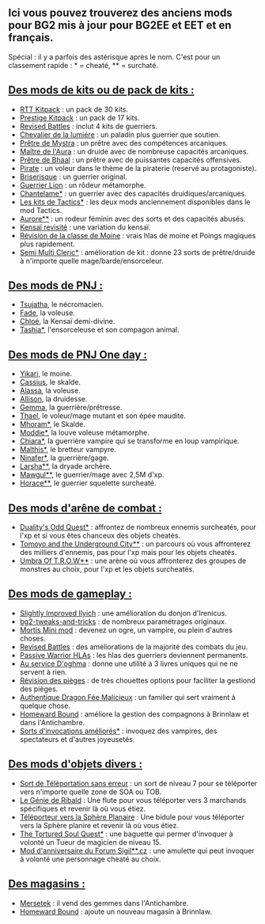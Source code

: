 ## 
## Ici vous pouvez trouverez des anciens mods pour BG2 mis à jour pour BG2EE et EET et en français.
Spécial : il y a parfois des astérisque après le nom. C'est pour un classement rapide : * = cheaté, ** = surchaté.

## <ins>Des mods de kits ou de pack de kits :</ins>
- <a href=https://github.com/Plutonium-X/KIT_RTT>RTT Kitpack</a> : un pack de 30 kits.
- <a href=https://github.com/Plutonium-X/KIT_Prestige>Prestige Kitpack</a> : un pack de 17 kits.
- <a href=https://github.com/Plutonium-X/FIGHT_Battles>Revised Battles</a> : inclut 4 kits de guerriers.
- <a href=https://github.com/Plutonium-X/KIT_Lumiere>Chevalier de la lumiére</a> : un paladin plus guerrier que soutien.
- <a href=https://github.com/Plutonium-X/KIT_Mystra>Prêtre de Mystra</a> : un prêtre avec des compétences arcaniques.
- <a href=https://github.com/Plutonium-X/KIT_Auramaster>Maître de l'Aura</a> : un druide avec de nombreuse capacités arcaniques.
- <a href=https://github.com/Plutonium-X/KIT_Bhaal>Prêtre de Bhaal</a> : un prêtre avec de puissantes capacités offensives.
- <a href=https://github.com/Plutonium-X/KIT_Pirate>Pirate</a> : un voleur dans le thème de la piraterie (reservé au protagoniste).
- <a href=https://github.com/Plutonium-X/KIT_Riskbreaker>Briserisque</a> : un guerrier original.
- <a href=https://github.com/Plutonium-X/KIT_Lion>Guerrier Lion</a> : un rôdeur métamorphe.
- <a href=https://github.com/Plutonium-X/KIT_Chantelame>Chantelame*</a> : un guerrier avec des capacités druidiques/arcaniques.
- <a href=https://github.com/Plutonium-X/KIT_Tactics_kits>Les kits de Tactics*</a> : les deux mods anciennement disponibles dans le mod Tactics.
- <a href=https://github.com/Plutonium-X/KIT_Aurore>Aurore**</a> : un rodeur féminin avec des sorts et des capacités abusés.
- <a href=https://github.com/Plutonium-X/KIT_Kensaï_rev>Kensaï revisité</a> : une variation du kensaï.
- <a href=https://github.com/Plutonium-X/KIT_Moine_Rev>Révision de la classe de Moine</a> : vrais hlas de moine et Poings magiques plus rapidement.
- <a href=https://github.com/Plutonium-X/FIGHT_KIT_Semi_Multi>Semi Multi Cleric*</a> : amélioration de kit : donne 23 sorts de prêtre/druide à n'importe quelle mage/barde/ensorceleur.

## <ins>Des mods de PNJ :	</ins>
- <a href=https://github.com/Plutonium-X/NPC_Tsujatha>Tsujatha</a>, le nécromacien.
- <a href=https://github.com/Plutonium-X/NPC_Fade>Fade</a>, la voleuse.
- <a href=https://github.com/Plutonium-X/NPC_Chloé>Chloé</a>, la Kensaï demi-divine.
- <a href=https://github.com/Plutonium-X/NPC_Tashia>Tashia*</a>, l'ensorceleuse et son compagon animal.

## <ins>Des mods de PNJ One day : </ins> 
- <a href=https://github.com/Plutonium-X/1D_NPC_Yikari>Yikari</a>, le moine.
- <a href=https://github.com/Plutonium-X/1D_NPC_Cassius>Cassius</a>, le skalde.
- <a href=https://github.com/Plutonium-X/1D_NPC_Alassa>Alassa</a>, la voleuse.
- <a href=https://github.com/Plutonium-X/1D_NPC_Allison>Allison</a>, la druidesse.
- <a href=https://github.com/Plutonium-X/1D_NPC_Gemma>Gemma</a>, la guerrière/prêtresse.
- <a href=https://github.com/Plutonium-X/1D_NPC_Thael>Thael</a>, le voleur/mage mutant et son épée maudite.
- <a href=https://github.com/Plutonium-X/1D_NPC_Mhoram>Mhoram*</a>, le Skalde.
- <a href=https://github.com/Plutonium-X/1D_NPC_Moddie>Moddie*</a>, la louve voleuse métamorphe.
- <a href=https://github.com/Plutonium-X/1D_NPC_Chiara>Chiara*</a>, la guerrière vampire qui se transforme en loup vampirique.
- <a href=https://github.com/Plutonium-X/1D_NPC_Malthis>Malthis*</a>, le bretteur vampyre.
- <a href=https://github.com/Plutonium-X/1D_NPC_Ninafer>Ninafer*</a>, la guerrière/gage.
- <a href=https://github.com/Plutonium-X/1D_NPC_Chiara>Larsha**</a>, la dryade archère.
- <a href=https://github.com/Plutonium-X/1D_NPC_Mawgul>Mawgul**</a>, le guerrier/mage avec 2,5M d'xp.
- <a href=https://github.com/Plutonium-X/1D_NPC_Horace>Horace**</a>, le guerrier squelette surcheaté.

## <ins>Des mods d'arêne de combat :</ins>
- <a href=https:https://github.com/Plutonium-X/FORK_Duality_Odd_Quest/tree/master>Duality's Odd Quest*</a> : affrontez de nombreux ennemis surcheatés, pour l'xp et si vous êtes chanceux des objets cheatés.
- <a href=https:https://github.com/Plutonium-X/FIGHT_Tomoyo>Tomoyo and the Underground City**</a> : un parcours où vous affronterez des milliers d'ennemis, pas pour l'xp mais pour les objets cheatés.
- <a href=https:https://github.com/Plutonium-X/FIGHT_Umbra_Of_T.R.O.W>Umbra Of T.R.O.W**</a> : une arène où vous affronterez des groupes de monstres au choix, pour l'xp et les objets surcheatés.

## <ins>Des mods de gameplay :	</ins>
- <a href=https:https://github.com/Plutonium-X/FIGHT_Light_Ilyich>Slightly Improved Ilyich</a> : une amélioration du donjon d'Irenicus.
- <a href=https:https://github.com/Plutonium-X/FORK_bg2-tweaks-and-tricks>bg2-tweaks-and-tricks</a> : de nombreux paramétrages originaux.
- <a href=https:https://github.com/Plutonium-X/MISC_Mortis>Mortis Mini mod</a> : devenez un ogre, un vampire, ou plein d'autres choses.
- <a href=https:https://github.com/Plutonium-X/FIGHT_Battles>Revised Battles</a> : des améliorations de la majorité des combats du jeu.
- <a href=https:https://github.com/Plutonium-X/SORTS_Summons>Passive Warrior HLAs</a> : les hlas des guerriers deviennent permanents.
- <a href=https:https://github.com/Plutonium-X/Quete_Oghma>Au service D'oghma</a> : donne une utilité à 3 livres uniques qui ne ne servent à rien.
- <a href=https:https://github.com/Plutonium-X/MISC_Traps>Révision des pièges</a> : de très chouettes options pour faciliter la gestiond des pièges.
- <a href=https:https://github.com/Plutonium-X/MISC_Fairy>Authentique Dragon Fée Malicieux</a> : un familier qui sert vraiment à quelque chose.
- <a href=https:https://github.com/Plutonium-X/MISC_Homeward>Homeward Bound</a> : améliore la gestion des compagnons à Brinnlaw et dans l'Antichambre.
- <a href=https:https://github.com/Plutonium-X/SORTS_Summons>Sorts d'invocations améliorés*</a> : invoquez des vampires, des spectateurs et d'autres joyeusetés.

## <ins>Des mods d'objets divers : </ins>
- <a href=https:https://github.com/Plutonium-X/SORT_Teleport>Sort de Téléportation sans erreur</a> : un sort de niveau 7 pour se téléporter vers n'importe quelle zone de SOA ou TOB.
- <a href=https:https://github.com/Plutonium-X/MISC_Genie>Le Génie de Ribald</a> : Une flute pour vous téléporter vers 3 marchands spécifiques et revenir là où vous étiez.
- <a href=https:https://github.com/Plutonium-X/MISC_Planar-teleport>Téléporteur vers la Sphère Planaire</a> : Une bidule pour vous téléporter vers la Sphère planire et revenir là où vous étiez.
- <a href=https:https://github.com/Plutonium-X/1D_NPC_Tortured>The Tortured Soul Quest*</a> : une baguette qui permer d'invoquer à volonté un Tueur de magicien de niveau 15.
- <a href=https:https://github.com/Plutonium-X/MISC_Sigil>Mod d'anniversaire du Forum Sigil**.cz</a> : une amulette qui peut invoquer à volonté une personnage cheaté au choix.

## <ins>Des magasins :	</ins>
- <a href=https:https://github.com/Plutonium-X/SHOP_Mersetek>Mersetek</a> : il vend des gemmes dans l'Antichambre.
- <a href=https:https://github.com/Plutonium-X/MISC_Homeward>Homeward Bound</a> : ajoute un nouveau magasin à Brinnlaw.



